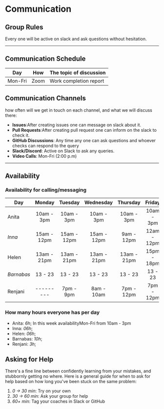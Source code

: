 # Communication

## Group Rules

<!-- any general rules you'd like to set for your group? -->

Every one will be active on slack and ask questions without hesitation.

---

## Communication Schedule

| Day     | How  | The topic of discussion |
| ------- | :--: | ----------------------- |
| Mon-Fri | Zoom | Work completion report  |

## Communication Channels

how often will we get in touch on each channel, and what we will discuss there:

- **Issues**:After creating issues one can message on slack about it.
- **Pull Requests**:After creating pull request one can inform on the slack to
  check it.
- **GitHub Discussions**: Any time any one can ask questions and whoever checks
  can respond to the query
- **Slack/Discord**: Active on Slack to ask any queries.
- **Video Calls**: Mon-Fri (2:00 p.m)

---

## Availability

### Availability for calling/messaging

| Day        |   Monday    |   Tuesday   |  Wednesday  |  Thursday   |   Friday    |  Saturday  |   Sunday   |
| ---------- | :---------: | :---------: | :---------: | :---------: | :---------: | :--------: | :--------: |
| Anita      | 10am - 3pm  | 10am - 3pm  | 10am - 3pm  | 10am - 3pm  | 10am - 3pm  |     NA     | 12am - 4pm |
| _Inna_     | 15am - 12pm | 15am - 12pm | 15am - 12pm | 9am - 12pm  | 12am - 12pm | 9am - 12pm |  --------  |
| Helen      | 13am - 21pm | 13am - 21pm | 13am - 21pm | 13am - 21pm | 15pm - 18pm |     NA     |  --------  |
| _Barnabas_ |   13 - 23   |   13 - 23   |   13 - 23   |   13 - 23   |   13 - 23   |  13 - 23   |  --------  |
| Renjani    |  ---------  |  7pm - 9pm  | 8am - 10am  | 7pm - 12pm  | 7pm - 12pm  | 7pm - 12pm | 7am - 10am |

### How many hours everyone has per day

- Anita: _6h_; In this week availabilityMon-Fri from 10am - 3pm
- Inna: _06h_;
- Helen: _06h_;
- Barnabas: _10h_;
- Renjani: _3h_;

## Asking for Help

There's a fine line between confidently learning from your mistakes, and
stubbornly getting no where. Here is a general guide for when to ask for help
based on how long you've been stuck on the same problem:

1. _0 -> 30 min_: Try on your own
2. _30 -> 60 min_: Ask your group for help
3. _60+ min_: Tag your coaches in Slack or GitHub
